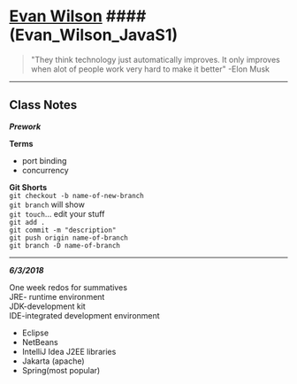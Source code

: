 # [Evan Wilson](https://ewilsons.github.io/) #### (Evan_Wilson_JavaS1)

> "They think technology just automatically improves. It only improves when alot of people work very hard to make it better" -Elon Musk  

***
## Class Notes

**_Prework_**  

 **Terms**  
 - port binding
 - concurrency

**Git Shorts**  
`git checkout -b name-of-new-branch`  
`git branch`  will show  
`git touch`... edit your stuff  
`git add .`  
`git commit -m "description"`  
`git push origin name-of-branch`   
`git branch -D name-of-branch`  

_________________________________________________
**_6/3/2018_**  

One week redos for summatives  
JRE- runtime environment  
JDK-development kit  
IDE-integrated development environment  
  - Eclipse
  - NetBeans
  - IntelliJ Idea
  J2EE libraries
  - Jakarta (apache)
  - Spring(most popular)
